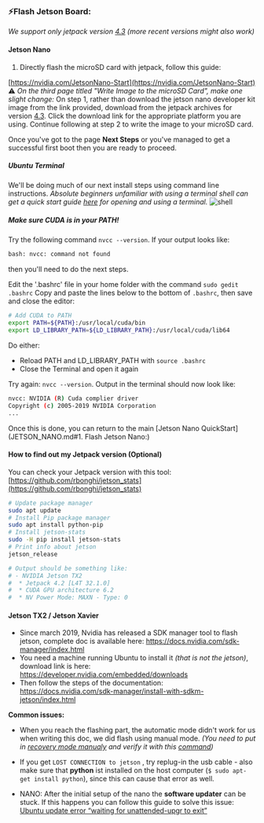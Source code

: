 ### ⚡️Flash Jetson Board:

*We support only jetpack version [4.3](https://developer.nvidia.com/jetpack-43-archive) (more recent versions might also work)*

#### Jetson Nano

1. Directly flash the microSD card with jetpack, follow this guide:

[https://nvidia.com/JetsonNano-Start](https://nvidia.com/JetsonNano-Start)
⚠️ *On the third page titled "Write Image to the microSD Card", make one slight change:*
On step 1, rather than download the jetson nano developer kit image from the link provided, download from the jetpack archives for version [4.3](https://developer.nvidia.com/jetpack-43-archive). Click the download link for the appropriate platform you are using.
Continue following at step 2 to write the image to your microSD card.

Once you've got to the page **Next Steps** or you've managed to get a successful first boot then you are ready to proceed.

##### Ubuntu Terminal
We'll be doing much of our next install steps using command line instructions. *Absolute beginners unfamiliar with using a terminal shell can get a quick start guide [here](https://ubuntu.com/tutorials/command-line-for-beginners#3-opening-a-terminal) for opening and using a terminal.*
![shell](https://ubuntucommunity.s3.dualstack.us-east-2.amazonaws.com/optimized/2X/8/85e591c2bdc94b4159329bf19cc1d6740f233b84_2_690x175.png)

##### Make sure CUDA is in your PATH!

Try the following command `nvcc --version`.
If your output looks like:
```bash
bash: nvcc: command not found
```
then you'll need to do the next steps.

Edit the '.bashrc' file in your home folder with the command `sudo gedit .bashrc`
Copy and paste the lines below to the bottom of `.bashrc`, then save and close the editor:
```bash
# Add CUDA to PATH
export PATH=${PATH}:/usr/local/cuda/bin
export LD_LIBRARY_PATH=${LD_LIBRARY_PATH}:/usr/local/cuda/lib64
```

Do either:
  * Reload PATH and LD_LIBRARY_PATH with `source .bashrc`
  * Close the Terminal and open it again

Try again: `nvcc --version`.
Output in the terminal should now look like:
```bash
nvcc: NVIDIA (R) Cuda complier driver
Copyright (c) 2005-2019 NVIDIA Corporation
...
```

Once this is done, you can return to the main [Jetson Nano QuickStart](JETSON_NANO.md#1. Flash Jetson Nano:)

#### How to find out my Jetpack version (Optional)

You can check your Jetpack version with this tool: [https://github.com/rbonghi/jetson_stats](https://github.com/rbonghi/jetson_stats)

```bash
# Update package manager
sudo apt update
# Install Pip package manager
sudo apt install python-pip
# Install jetson-stats
sudo -H pip install jetson-stats
# Print info about jetson
jetson_release

# Output should be something like:
# - NVIDIA Jetson TX2
#  * Jetpack 4.2 [L4T 32.1.0]
#  * CUDA GPU architecture 6.2
#  * NV Power Mode: MAXN - Type: 0
```

#### Jetson TX2 / Jetson Xavier

- Since march 2019, Nvidia has released a SDK manager tool to flash jetson, complete doc is available here: https://docs.nvidia.com/sdk-manager/index.html
- You need a machine running Ubuntu to install it *(that is not the jetson)*, download link is here: https://developer.nvidia.com/embedded/downloads
- Then follow the steps of the documentation: https://docs.nvidia.com/sdk-manager/install-with-sdkm-jetson/index.html

**Common issues:**

- When you reach the flashing part, the automatic mode didn't work for us when writing this doc, we did flash using manual mode. *(You need to put in [recovery mode manualy](https://www.youtube.com/watch?v=HaDy9tryzWc) and verify it with this [command](https://devtalk.nvidia.com/default/topic/1006401/jetson-tx2/not-able-to-get-into-recovery-mode/post/5205375/#5205375))*

- If you get `LOST CONNECTION to jetson` , try replug-in the usb cable - also make sure that **python** ist installed on the host computer (`$ sudo apt-get install python`), since this can cause that error as well.

- NANO: After the initial setup of the nano the **software updater** can be stuck. If this happens you can follow this guide to solve this issue: [Ubuntu update error “waiting for unattended-upgr to exit”
](https://unix.stackexchange.com/questions/374748/ubuntu-update-error-waiting-for-unattended-upgr-to-exit)

